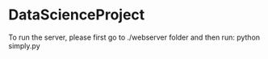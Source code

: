 # DataScienceProject

To run the server, please first go to ./webserver folder and then run:
python simply.py
